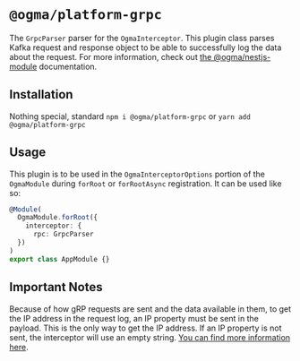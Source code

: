 # `@ogma/platform-grpc`

The `GrpcParser` parser for the `OgmaInterceptor`. This plugin class parses Kafka request and response object to be able to successfully log the data about the request. For more information, check out [the @ogma/nestjs-module](../nestjs-module/README.md) documentation.

## Installation

Nothing special, standard `npm i @ogma/platform-grpc` or `yarn add @ogma/platform-grpc`

## Usage

This plugin is to be used in the `OgmaInterceptorOptions` portion of the `OgmaModule` during `forRoot` or `forRootAsync` registration. It can be used like so:

```ts
@Module(
  OgmaModule.forRoot({
    interceptor: {
      rpc: GrpcParser
  })
)
export class AppModule {}
```

## Important Notes

Because of how gRP requests are sent and the data available in them, to get the IP address in the request log, an IP property must be sent in the payload. This is the only way to get the IP address. If an IP property is not sent, the interceptor will use an empty string. [You can find more information here](https://stackoverflow.com/questions/45235080/how-to-know-the-ip-address-of-mqtt-client-in-node-js).
